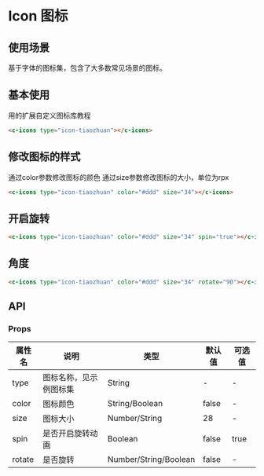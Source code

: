 # Icon 图标
## 使用场景
基于字体的图标集，包含了大多数常见场景的图标。

## 基本使用
用的扩展自定义图标库教程

```html
<c-icons type="icon-tiaozhuan"></c-icons>
```

## 修改图标的样式
通过color参数修改图标的颜色
通过size参数修改图标的大小，单位为rpx

```html
<c-icons type="icon-tiaozhuan" color="#ddd" size="34"></c-icons>
```

## 开启旋转

```html
<c-icons type="icon-tiaozhuan" color="#ddd" size="34" spin="true"></c-icons>
```

## 角度

```html
<c-icons type="icon-tiaozhuan" color="#ddd" size="34" rotate="90"></c-icons>
```

## API
### Props
属性名 | 说明 | 类型 | 默认值 | 可选值
-|-|-|-|-
type | 图标名称，见示例图标集 | String	| - | -
color | 图标颜色 | String/Boolean | false | -
size | 图标大小 | Number/String | 28 | -
spin | 是否开启旋转动画 | Boolean | false | true
rotate | 是否旋转 | Number/String/Boolean | false | -
